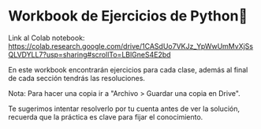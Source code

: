 # **Workbook de Ejercicios de Python🐍**

Link al Colab notebook: https://colab.research.google.com/drive/1CASdUo7VKJz_YpWwUmMvXjSsQLVDYLL7?usp=sharing#scrollTo=LBlGneS4E2bd

En este workbook encontrarán ejercicios para cada clase, además al final de cada sección tendrás las resoluciones.

Nota: Para hacer una copia ir a "Archivo > Guardar una copia en Drive".

Te sugerimos intentar resolverlo por tu cuenta antes de ver la solución, recuerda que la práctica es clave para fijar el conocimiento.
